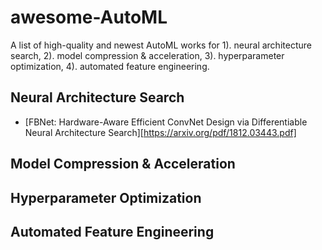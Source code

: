 # awesome-AutoML
A list of high-quality and newest AutoML works for 1). neural architecture search, 2). model compression & acceleration, 3). hyperparameter optimization, 4). automated feature engineering.  
## Neural Architecture Search
- [FBNet: Hardware-Aware Efficient ConvNet Design via Differentiable Neural Architecture Search][https://arxiv.org/pdf/1812.03443.pdf]

## Model Compression & Acceleration

## Hyperparameter Optimization

## Automated Feature Engineering

